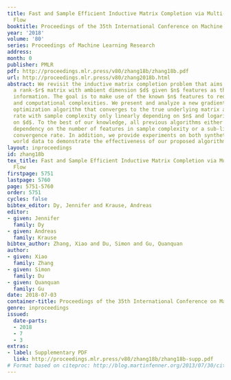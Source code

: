 ```yaml
---
title: Fast and Sample Efficient Inductive Matrix Completion via Multi-Phase Procrustes
  Flow
booktitle: Proceedings of the 35th International Conference on Machine Learning
year: '2018'
volume: '80'
series: Proceedings of Machine Learning Research
address: 
month: 0
publisher: PMLR
pdf: http://proceedings.mlr.press/v80/zhang18b/zhang18b.pdf
url: http://proceedings.mlr.press/v80/zhang2018b.html
abstract: We revisit the inductive matrix completion problem that aims to recover
  a rank-$r$ matrix with ambient dimension $d$ given $n$ features as the side prior
  information. The goal is to make use of the known $n$ features to reduce sample
  and computational complexities. We present and analyze a new gradient-based non-convex
  optimization algorithm that converges to the true underlying matrix at a linear
  rate with sample complexity only linearly depending on $n$ and logarithmically depending
  on $d$. To the best of our knowledge, all previous algorithms either have a quadratic
  dependency on the number of features in sample complexity or a sub-linear computational
  convergence rate. In addition, we provide experiments on both synthetic and real
  world data to demonstrate the effectiveness of our proposed algorithm.
layout: inproceedings
id: zhang18b
tex_title: Fast and Sample Efficient Inductive Matrix Completion via Multi-Phase Procrustes
  Flow
firstpage: 5751
lastpage: 5760
page: 5751-5760
order: 5751
cycles: false
bibtex_editor: Dy, Jennifer and Krause, Andreas
editor:
- given: Jennifer
  family: Dy
- given: Andreas
  family: Krause
bibtex_author: Zhang, Xiao and Du, Simon and Gu, Quanquan
author:
- given: Xiao
  family: Zhang
- given: Simon
  family: Du
- given: Quanquan
  family: Gu
date: 2018-07-03
container-title: Proceedings of the 35th International Conference on Machine Learning
genre: inproceedings
issued:
  date-parts:
  - 2018
  - 7
  - 3
extras:
- label: Supplementary PDF
  link: http://proceedings.mlr.press/v80/zhang18b/zhang18b-supp.pdf
# Format based on citeproc: http://blog.martinfenner.org/2013/07/30/citeproc-yaml-for-bibliographies/
---
```

